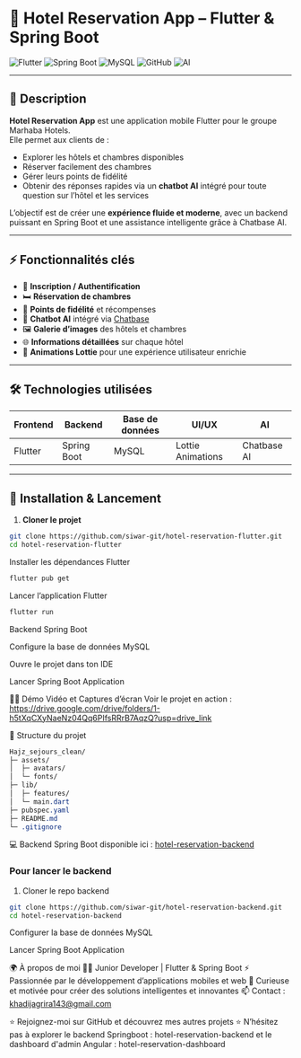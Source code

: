 
# 🏨 Hotel Reservation App – Flutter & Spring Boot

![Flutter](https://img.shields.io/badge/Flutter-02569B?style=for-the-badge&logo=flutter&logoColor=white)
![Spring Boot](https://img.shields.io/badge/Spring_Boot-6DB33F?style=for-the-badge&logo=spring&logoColor=white)
![MySQL](https://img.shields.io/badge/MySQL-4479A1?style=for-the-badge&logo=mysql&logoColor=white)
![GitHub](https://img.shields.io/badge/GitHub-181717?style=for-the-badge&logo=github&logoColor=white)
![AI](https://img.shields.io/badge/AI-FF6F61?style=for-the-badge)

---

## 🌟 Description
**Hotel Reservation App** est une application mobile Flutter pour le groupe Marhaba Hotels.  
Elle permet aux clients de :
- Explorer les hôtels et chambres disponibles  
- Réserver facilement des chambres  
- Gérer leurs points de fidélité  
- Obtenir des réponses rapides via un **chatbot AI** intégré pour toute question sur l’hôtel et les services  

L’objectif est de créer une **expérience fluide et moderne**, avec un backend puissant en Spring Boot et une assistance intelligente grâce à Chatbase AI.

---

## ⚡ Fonctionnalités clés
- 🔑 **Inscription / Authentification**  
- 🛏️ **Réservation de chambres**
- 🎁 **Points de fidélité** et récompenses  
- 🤖 **Chatbot AI** intégré via [Chatbase](https://www.chatbase.co)  
- 🖼️ **Galerie d’images** des hôtels et chambres  
- 🌐 **Informations détaillées** sur chaque hôtel  
- 🎨 **Animations Lottie** pour une expérience utilisateur enrichie  

---

## 🛠 Technologies utilisées
| Frontend | Backend | Base de données | UI/UX | AI |
|----------|---------|----------------|-------|----|
| Flutter  | Spring Boot | MySQL | Lottie Animations | Chatbase AI |

---


## 🚀 Installation & Lancement

1. **Cloner le projet**
```bash
git clone https://github.com/siwar-git/hotel-reservation-flutter.git
cd hotel-reservation-flutter
```
Installer les dépendances Flutter

```bash
flutter pub get
```
Lancer l’application Flutter

```bash
flutter run
```
Backend Spring Boot

Configure la base de données MySQL

Ouvre le projet dans ton IDE

Lancer Spring Boot Application

📸🎥 Démo Vidéo et Captures d’écran
Voir le projet en action :
https://drive.google.com/drive/folders/1-h5tXqCXyNaeNz04Qq6PIfsRRrB7AqzQ?usp=drive_link

📂 Structure du projet
```css
Hajz_sejours_clean/
├─ assets/
│  ├─ avatars/
│  └─ fonts/
├─ lib/
│  ├─ features/
│  └─ main.dart
├─ pubspec.yaml
├─ README.md
└─ .gitignore
```


💻 Backend Spring Boot disponible ici : [hotel-reservation-backend](https://github.com/siwar-git/hotel-reservation-backend)

### Pour lancer le backend
1. Cloner le repo backend
```bash
git clone https://github.com/siwar-git/hotel-reservation-backend.git
cd hotel-reservation-backend
```
Configurer la base de données MySQL

Lancer Spring Boot Application


🌍 À propos de moi
👩‍🎓 Junior Developer | Flutter & Spring Boot
⚡ Passionnée par le développement d’applications mobiles et web
🌟 Curieuse et motivée pour créer des solutions intelligentes et innovantes
📫 Contact : khadijagrira143@gmail.com

⭐ Rejoignez-moi sur GitHub et découvrez mes autres projets 
⭐ N’hésitez pas à explorer le backend Springboot : hotel-reservation-backend et le dashboard d'admin Angular : hotel-reservation-dashboard

